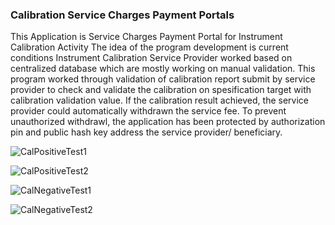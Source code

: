 ### Calibration Service Charges Payment Portals
This Application is Service Charges Payment Portal for Instrument Calibration Activity
The idea of the program development is current conditions Instrument Calibration Service Provider
worked based on centralized database which are mostly working on manual validation.
This program worked through validation of calibration report submit by service provider to check and validate
the calibration on spesification target with calibration validation value.
If the calibration result achieved, the service provider could automatically withdrawn the service fee.
To prevent unauthorized withdrawl, the application has been protected by authorization pin and public hash key address the service provider/ beneficiary.

![CalPositiveTest1](https://user-images.githubusercontent.com/115913889/209138758-c9c0a7c1-fc17-42de-b129-893f86def444.png)


![CalPositiveTest2](https://user-images.githubusercontent.com/115913889/209138795-6f3c5d85-7954-46d2-a279-3057d963f342.png)


![CalNegativeTest1](https://user-images.githubusercontent.com/115913889/209138842-633412bf-2b69-4a60-88ea-4a1a54a93d08.png)


![CalNegativeTest2](https://user-images.githubusercontent.com/115913889/209138872-a592e10c-4b23-458e-a147-ad8e44a2c603.png)
